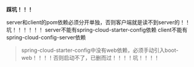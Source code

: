  **踩坑！！！** 
 
  server和client的pom依赖必须分开单独，否则客户端就是读不到server的！！坑！！！！！！
    server不能有spring-cloud-starter-config依赖
    client不能有spring-cloud-config-server依赖

>spring-cloud-starter-config中没有web依赖，必须手动引入boot-web！！！！否则启动不了，已删而过！！！！坑！！！！